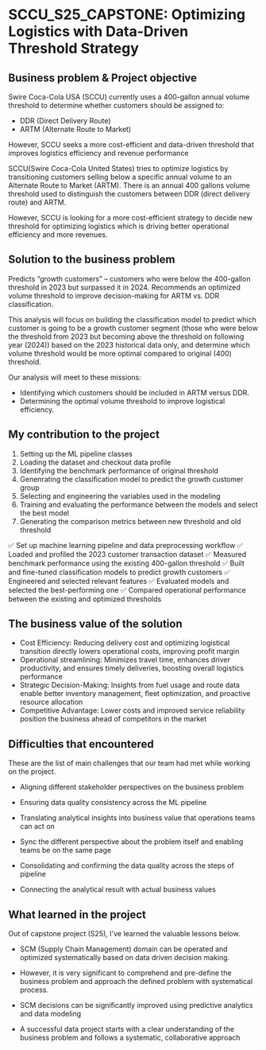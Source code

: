# SCCU_S25_CAPSTONE: Optimizing Logistics with Data-Driven Threshold Strategy

## Business problem & Project objective

Swire Coca-Cola USA (SCCU) currently uses a 400-gallon annual volume threshold to determine whether customers should be assigned to:


- DDR (Direct Delivery Route)
- ARTM (Alternate Route to Market)

However, SCCU seeks a more cost-efficient and data-driven threshold that improves logistics efficiency and revenue performance

SCCU(Swire Coca-Cola United States) tries to optimize logistics by transitioning customers selling below a specific annual volume to an Alternate Route to Market (ARTM). There is an annual 400 gallons volume threshold used to distinguish the customers between DDR (direct delivery route) and ARTM.

However, SCCU is looking for a more cost-efficient strategy to decide new threshold for optimizing logistics which is driving better operational efficiency and more revenues.

## Solution to the business problem

Predicts “growth customers” – customers who were below the 400-gallon threshold in 2023 but surpassed it in 2024.
Recommends an optimized volume threshold to improve decision-making for ARTM vs. DDR classification.

This analysis will focus on building the classification model to predict which customer is going to be a growth customer segment (those who were below the threshold from 2023 but becoming above the threshold on following year (2024)) based on the 2023 historical data only, and determine which volume threshold would be more optimal compared to original (400) threshold.

Our analysis will meet to these missions:

- Identifying which customers should be included in ARTM versus DDR.
- Determining the optimal volume threshold to improve logistical efficiency.

## My contribution to the project

1. Setting up the ML pipeline classes
2. Loading the dataset and checkout data profile
3. Identifying the benchmark performance of original threshold
4. Genenrating the classification model to predict the growth customer group
5. Selecting and engineering the variables used in the modeling
6. Training and evaluating the performance between the models and select the best model
7. Generating the comparison metrics between new threshold and old threshold

✅ Set up machine learning pipeline and data preprocessing workflow
✅ Loaded and profiled the 2023 customer transaction dataset
✅ Measured benchmark performance using the existing 400-gallon threshold
✅ Built and fine-tuned classification models to predict growth customers
✅ Engineered and selected relevant features
✅ Evaluated models and selected the best-performing one
✅ Compared operational performance between the existing and optimized thresholds

## The business value of the solution

- Cost Efficiency: Reducing delivery cost and optimizing logistical transition directly lowers operational costs, improving profit margin
- Operational streamlining: Minimizes travel time, enhances driver productivity, and ensures timely deliveries, boosting overall logistics performance
- Strategic Decision-Making: Insights from fuel usage and route data enable better inventory management, fleet optimization, and proactive resource allocation
- Competitive Advantage: Lower costs and improved service reliability position the business ahead of competitors in the market

## Difficulties that encountered

These are the list of main challenges that our team had met while working on the project.

- Aligning different stakeholder perspectives on the business problem
- Ensuring data quality consistency across the ML pipeline
- Translating analytical insights into business value that operations teams can act on

- Sync the different perspective about the problem itself and enabling teams be on the same page
- Consolidating and confirming the data quality across the steps of pipeline
- Connecting the analytical result with actual business values

## What learned in the project

Out of capstone project (S25), I've learned the valuable lessons below.
- SCM (Supply Chain Management) domain can be operated and optimized systematically based on data driven decision making.
- However, it is very significant to comprehend and pre-define the business problem and approach the defined problem with systematical process.

- SCM decisions can be significantly improved using predictive analytics and data modeling
- A successful data project starts with a clear understanding of the business problem and follows a systematic, collaborative approach
